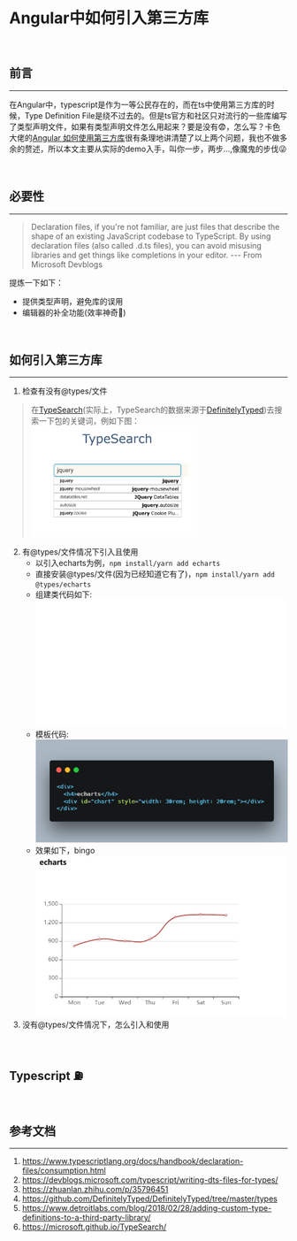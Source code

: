 
# Angular中如何引入第三方库

<br/>

## 前言
---
在Angular中，typescript是作为一等公民存在的，而在ts中使用第三方库的时候，Type Definition File是绕不过去的。但是ts官方和社区只对流行的一些库编写了类型声明文件，如果有类型声明文件怎么用起来？要是没有:fearful:，怎么写？卡色大佬的[Angular 如何使用第三方库](3)很有条理地讲清楚了以上两个问题，我也不做多余的赘述，所以本文主要从实际的demo入手，叫你一步，两步...,像魔鬼的步伐:stuck_out_tongue_winking_eye:

<br/>

## 必要性
---
> Declaration files, if you're not familiar, are just files that describe the shape of an existing JavaScript codebase to TypeScript. By using declaration files (also called .d.ts files), you can avoid misusing libraries and get things like completions in your editor. --- From Microsoft Devblogs

提炼一下如下：
- 提供类型声明，避免库的误用
- 编辑器的补全功能(效率神奇:rocket:)

<br/>

## 如何引入第三方库
---
1. 检查有没有@types/文件
> 在[TypeSearch](6)(实际上，TypeSearch的数据来源于[DefinitelyTyped](4))去搜索一下包的关键词，例如下图：
> <img src="./图片/TypeSearch.png" width="300" height="200" alt="TypeSearch" />
2. 有@types/文件情况下引入且使用
    - 以引入echarts为例，`npm install/yarn add echarts`
    - 直接安装@types/文件(因为已经知道它有了)，`npm install/yarn add @types/echarts`
    - 组建类代码如下:
    <img src="./图片/code-snippet-01.svg" /><br/>
    - 模板代码:<br/>
    ![模板](./图片/code-snippet-02.png)
    - 效果如下，bingo<br/>
    ![echarts](./图片/echarts.png)
3. 没有@types/文件情况下，怎么引入和使用 

<br/>

## Typescript :fuelpump:

<br/>

## 参考文档
---
1. https://www.typescriptlang.org/docs/handbook/declaration-files/consumption.html
2. https://devblogs.microsoft.com/typescript/writing-dts-files-for-types/
3. https://zhuanlan.zhihu.com/p/35796451
4. https://github.com/DefinitelyTyped/DefinitelyTyped/tree/master/types
5. https://www.detroitlabs.com/blog/2018/02/28/adding-custom-type-definitions-to-a-third-party-library/
6. https://microsoft.github.io/TypeSearch/
